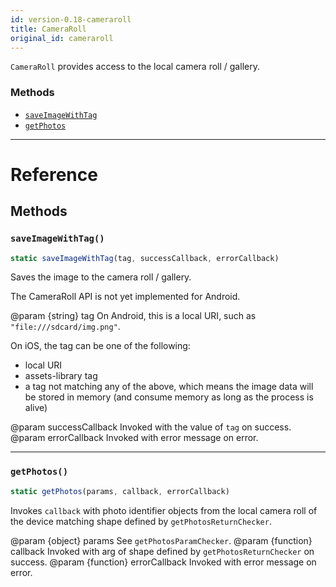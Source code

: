 ```yaml
---
id: version-0.18-cameraroll
title: CameraRoll
original_id: cameraroll
---
```


`CameraRoll` provides access to the local camera roll / gallery.

### Methods

- [`saveImageWithTag`](cameraroll.md#saveimagewithtag)
- [`getPhotos`](cameraroll.md#getphotos)

---

# Reference

## Methods

### `saveImageWithTag()`

```jsx
static saveImageWithTag(tag, successCallback, errorCallback)
```

Saves the image to the camera roll / gallery.

The CameraRoll API is not yet implemented for Android.

@param {string} tag On Android, this is a local URI, such as `"file:///sdcard/img.png"`.

On iOS, the tag can be one of the following:

- local URI
- assets-library tag
- a tag not matching any of the above, which means the image data will be stored in memory (and consume memory as long as the process is alive)

@param successCallback Invoked with the value of `tag` on success. @param errorCallback Invoked with error message on error.

---

### `getPhotos()`

```jsx
static getPhotos(params, callback, errorCallback)
```

Invokes `callback` with photo identifier objects from the local camera roll of the device matching shape defined by `getPhotosReturnChecker`.

@param {object} params See `getPhotosParamChecker`. @param {function} callback Invoked with arg of shape defined by `getPhotosReturnChecker` on success. @param {function} errorCallback Invoked with error message on error.
